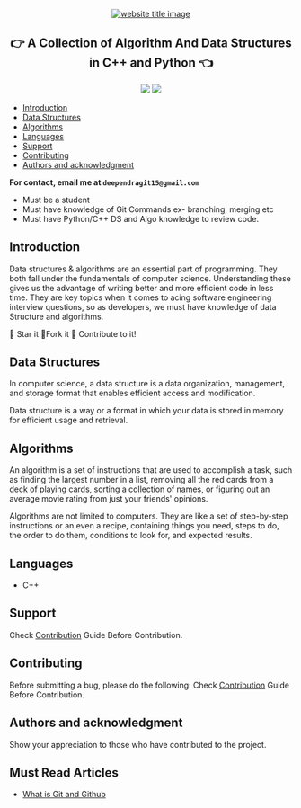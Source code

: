 <p align="center">
  <a href="http://codeperfectplus.herokuapp.com/"><img src="https://capsule-render.vercel.app/api?type=rect&color=666666&height=100&section=header&text=Algorithms%20And%20Data%20Structures&fontSize=55%&fontColor=ffffff&fontAlignY=65" alt="website title image"></a>
  <h2 align="center">👉 A Collection of Algorithm And Data Structures in C++ and Python 👈</h2>
</p>


<p align="center">
<img src="https://img.shields.io/badge/language-python-blue?style=for-the-badge">
<img src="https://img.shields.io/badge/language-C++-green?style=for-the-badge">
</p>

<!-- <p align="center">
<a href="https://github.com/codeperfectplus/awesomeScripts/stargazers"><img src="https://img.shields.io/github/stars/codeperfectplus/AlgorithmsAndDataStructure?style=for-the-badge" alt="github stars"></a>
<a href="https://github.com/codeperfectplus/awesomeScripts/network/members"><img src="https://img.shields.io/github/forks/codeperfectplus/AlgorithmsAndDataStructure?style=for-the-badge" alt="github forks"></a>
<img src="https://img.shields.io/github/languages/code-size/codeperfectplus/AlgorithmsAndDataStructure?style=for-the-badge" alt="code size">
  </p>
  <p align="center">
<a href="https://github.com/codeperfectplus/awesomeScripts/issues"><img src="https://img.shields.io/github/issues-raw/codeperfectplus/AlgorithmsAndDataStructure?style=for-the-badge" alt="open issues"></a>
<a href="https://github.com/codeperfectplus/awesomeScripts/issues"><img src="https://img.shields.io/github/issues-closed-raw/codeperfectplus/AlgorithmsAndDataStructure?style=for-the-badge" alt="closed issues"><a/>
<a href="https://github.com/codeperfectplus/awesomeScripts/pulls"><img src="https://img.shields.io/github/issues-pr-raw/codeperfectplus/AlgorithmsAndDataStructure?style=for-the-badge" alt="open pull request"></a>
<a href="https://github.com/codeperfectplus/awesomeScripts/pulls"><img src="https://img.shields.io/github/issues-pr-closed-raw/codeperfectplus/AlgorithmsAndDataStructure?style=for-the-badge" alt="closed pull request"></a>
</p>
<p align="center">
<a href="https://discord.gg/JfbK3bS"><img src="https://img.shields.io/discord/758030555005714512.svg?label=Discord&logo=Discord&colorB=7289da&style=for-the-badge" alt="discord invite"></a>
<img src="https://img.shields.io/github/last-commit/codeperfectplus/AlgorithmsAndDataStructure?style=for-the-badge" alt="last contributions">
<a href="https://api.github.com/repos/codeperfectplus/AlgorithmsAndDataStructure/contributors"><img src="https://img.shields.io/github/contributors/codeperfectplus/AlgorithmsAndDataStructure?style=for-the-badge" alt="total contributors"></a>
</p>
 -->

- [Introduction](#introduction)
- [Data Structures](#data-structures) <!-- Data Structure hyperlink in the readme doesn't link #925 issue solved. P.S. It was a typo -->
- [Algorithms](#algorithms)
- [Languages](#languages)
- [Support](#support)
- [Contributing](#contributing)
- [Authors and acknowledgment](#authors-and-acknowledgment)


**For contact, email me at `deependragit15@gmail.com`**

- Must be a student
- Must have knowledge of Git Commands ex- branching, merging etc
- Must have Python/C++ DS and Algo knowledge to review code.

## Introduction

Data structures & algorithms are an essential part of programming. They both fall under the fundamentals of computer science. Understanding these gives us the advantage of writing better and more efficient code in less time. They are key topics when it comes to acing software engineering interview questions, so as developers, we must have knowledge of data Structure and algorithms.

:star2: Star it
:fork_and_knife:Fork it
:handshake: Contribute to it!


## Data Structures

In computer science, a data structure is a data organization, management, and storage format that enables efficient access and modification.

Data structure is a way or a format in which your data is stored in memory for efficient usage and retrieval.

## Algorithms

An algorithm is a set of instructions that are used to accomplish a task, such as finding the largest number in a list, removing all the red cards from a deck of playing cards, sorting a collection of names, or figuring out an average movie rating from just your friends' opinions.

Algorithms are not limited to computers. They are like a set of step-by-step instructions or an even a recipe, containing things you need, steps to do, the order to do them, conditions to look for, and expected results.

## Languages
- C++

## Support

Check [Contribution](/CONTRIBUTING.md) Guide Before Contribution.

## Contributing

Before submitting a bug, please do the following:
Check [Contribution](/CONTRIBUTING.md) Guide Before Contribution.


## Authors and acknowledgment

Show your appreciation to those who have contributed to the project.



## Must Read Articles

- [What is Git and Github](https://codeperfectplus.herokuapp.com/what-is-git-and-gitHub)


